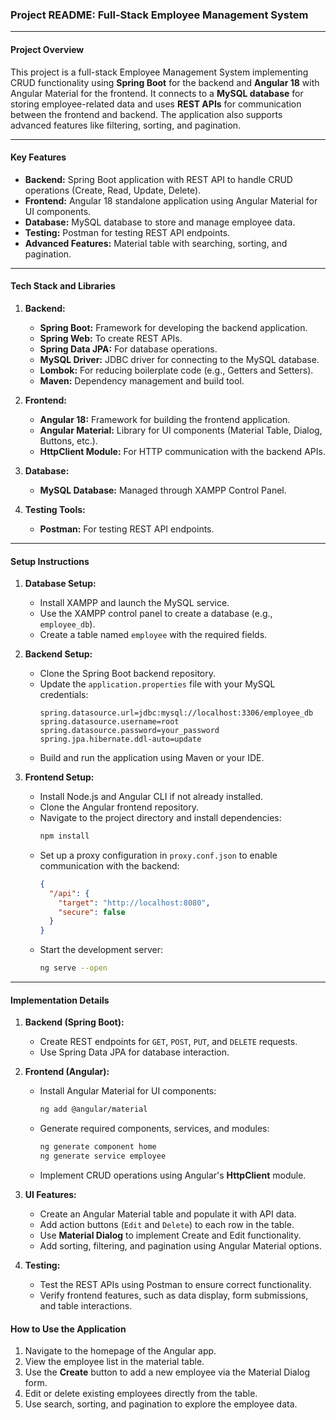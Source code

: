 ### **Project README: Full-Stack Employee Management System**  

---

#### **Project Overview**  
This project is a full-stack Employee Management System implementing CRUD functionality using **Spring Boot** for the backend and **Angular 18** with Angular Material for the frontend. It connects to a **MySQL database** for storing employee-related data and uses **REST APIs** for communication between the frontend and backend. The application also supports advanced features like filtering, sorting, and pagination.

---

#### **Key Features**  
- **Backend:** Spring Boot application with REST API to handle CRUD operations (Create, Read, Update, Delete).  
- **Frontend:** Angular 18 standalone application using Angular Material for UI components.  
- **Database:** MySQL database to store and manage employee data.  
- **Testing:** Postman for testing REST API endpoints.  
- **Advanced Features:** Material table with searching, sorting, and pagination.  

---

#### **Tech Stack and Libraries**  
1. **Backend:**
   - **Spring Boot:** Framework for developing the backend application.  
   - **Spring Web:** To create REST APIs.  
   - **Spring Data JPA:** For database operations.  
   - **MySQL Driver:** JDBC driver for connecting to the MySQL database.  
   - **Lombok:** For reducing boilerplate code (e.g., Getters and Setters).  
   - **Maven:** Dependency management and build tool.  

2. **Frontend:**
   - **Angular 18:** Framework for building the frontend application.  
   - **Angular Material:** Library for UI components (Material Table, Dialog, Buttons, etc.).  
   - **HttpClient Module:** For HTTP communication with the backend APIs.  

3. **Database:**  
   - **MySQL Database:** Managed through XAMPP Control Panel.  

4. **Testing Tools:**  
   - **Postman:** For testing REST API endpoints.  

---

#### **Setup Instructions**  
1. **Database Setup:**  
   - Install XAMPP and launch the MySQL service.  
   - Use the XAMPP control panel to create a database (e.g., `employee_db`).  
   - Create a table named `employee` with the required fields.

2. **Backend Setup:**  
   - Clone the Spring Boot backend repository.  
   - Update the `application.properties` file with your MySQL credentials:
     ```properties
     spring.datasource.url=jdbc:mysql://localhost:3306/employee_db
     spring.datasource.username=root
     spring.datasource.password=your_password
     spring.jpa.hibernate.ddl-auto=update
     ```
   - Build and run the application using Maven or your IDE.  

3. **Frontend Setup:**  
   - Install Node.js and Angular CLI if not already installed.  
   - Clone the Angular frontend repository.  
   - Navigate to the project directory and install dependencies:
     ```bash
     npm install
     ```
   - Set up a proxy configuration in `proxy.conf.json` to enable communication with the backend:
     ```json
     {
       "/api": {
         "target": "http://localhost:8080",
         "secure": false
       }
     }
     ```
   - Start the development server:
     ```bash
     ng serve --open
     ```

---

#### **Implementation Details**  
1. **Backend (Spring Boot):**  
   - Create REST endpoints for `GET`, `POST`, `PUT`, and `DELETE` requests.  
   - Use Spring Data JPA for database interaction.  

2. **Frontend (Angular):**  
   - Install Angular Material for UI components:
     ```bash
     ng add @angular/material
     ```
   - Generate required components, services, and modules:
     ```bash
     ng generate component home
     ng generate service employee
     ```
   - Implement CRUD operations using Angular's **HttpClient** module.  

3. **UI Features:**  
   - Create an Angular Material table and populate it with API data.  
   - Add action buttons (`Edit` and `Delete`) to each row in the table.  
   - Use **Material Dialog** to implement Create and Edit functionality.  
   - Add sorting, filtering, and pagination using Angular Material options.  

4. **Testing:**  
   - Test the REST APIs using Postman to ensure correct functionality.  
   - Verify frontend features, such as data display, form submissions, and table interactions.  

#### **How to Use the Application**  
1. Navigate to the homepage of the Angular app.  
2. View the employee list in the material table.  
3. Use the **Create** button to add a new employee via the Material Dialog form.  
4. Edit or delete existing employees directly from the table.  
5. Use search, sorting, and pagination to explore the employee data.  

